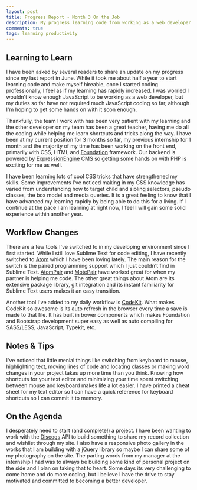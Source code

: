 ```yaml
---
layout: post
title: Progress Report - Month 3 On the Job
description: My progress learning code from working as a web developer over the last 3-4 months. I share some resources, notes and tips I've acquired since my last report.
comments: true
tags: learning productivity
---
```


## Learning to Learn
I have been asked by several readers to share an update on my progress since my last report in June. While it took me about half a year to start learning code and make myself hireable, once I started coding professionally, I feel as if my learning has rapidly increased. I was worried I wouldn't know enough JavaScript to be working as a web developer, but my duties so far have not required much JavaScript coding so far, although I'm hoping to get some hands on with it soon enough.

Thankfully, the team I work with has been very patient with my learning and the other developer on my team has been a great teacher, having me do all the coding while helping me learn shortcuts and tricks along the way. I have been at my current position for 3 months so far, my previous internship for 1 month and the majority of my time has been working on the front end, primarily with CSS, HTML and [Foundation](http://zurb.foundation.com) framework. Our backend is powered by [ExpressionEngine](http://www.expressionengine.com) CMS so getting some hands on with PHP is exciting for me as well.

I have been learning lots of cool CSS tricks that have strengthened my skills. Some improvements I've noticed making in my CSS knowledge has varied from understanding how to target child and sibling selectors, pseudo classes, the box model and media queries. It is a great feeling to know that I have advanced my learning rapidly by being able to do this for a living. If I continue at the pace I am learning at right now, I feel I will gain some solid experience within another year.

## Workflow Changes
There are a few tools I've switched to in my developing environment since I first started. While I still love Sublime Text for code editing, I have recently switched to [Atom](https://atom.io/) which I have been loving lately. The main reason for the switch is the paired programming support which I just couldn't find in Sublime Text. [AtomPair](https://blog.pusher.com/atom-pair/) and [MotePair](https://atom.io/packages/motepair) have worked great for when my partner is helping me code. The other great things about Atom are its extensive package library, git integration and its instant familiarity for Sublime Text users makes it an easy transition.

Another tool I've added to my daily workflow is [CodeKit](https://incident57.com/codekit/). What makes CodeKit so awesome is its auto refresh in the browser every time a save is made to that file. It has built in bower components which makes Foundation and Bootstrap development super easy as well as auto compiling for SASS/LESS, JavaScript, Typekit, etc.

## Notes &amp; Tips
I've noticed that little menial things like switching from keyboard to mouse, highlighting text, moving lines of code and locating classes or making word changes in your project takes up more time than you think. Knowing how shortcuts for your text editor and minimizing your time spent switching between mouse and keyboard makes life a lot easier. I have printed a cheat sheet for my text editor so I can have a quick reference for keyboard shortcuts so I can commit it to memory.

## On the Agenda
I desperately need to start (and complete!) a project. I have been wanting to work with the [Discogs](http://www.discogs.com/) API to build something to share my record collection and wishlist through my site. I also have a responsive photo gallery in the works that I am building with a jQuery library so maybe I can share some of my photography on the site. The parting words from my manager at the internship I had was to always be building some kind of personal project on the side and I plan on taking that to heart. Some days its very challenging to come home and do more coding, but I believe I have the drive to stay motivated and committed to becoming a better developer.
